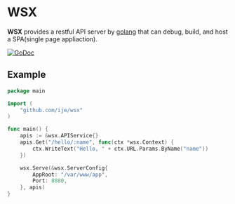 WSX
====
**WSX** provides a restful API server by [golang](https://golang.org/) that can debug, build, and host a SPA(single page appliaction).

[![GoDoc](https://godoc.org/github.com/ije/wsx?status.svg)](https://godoc.org/github.com/ije/wsx)


Example
-------
```go
package main

import (
    "github.com/ije/wsx"
)

func main() {
    apis := &wsx.APIService{}
    apis.Get("/hello/:name", func(ctx *wsx.Context) {
        ctx.WriteText("Hello, " + ctx.URL.Params.ByName("name"))
    })

    wsx.Serve(&wsx.ServerConfig{
        AppRoot: "/var/www/app",
        Port: 8080,
    }, apis)
}
```
